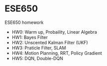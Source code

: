 # ESE650
ESE650 homework
- HW0: Warm up, Probaility, Linear Algebra
- HW1: Bayes Filter
- HW2: Unscented Kalman Filter (UKF)
- HW3: Praticle Filter, SLAM
- HW4: Motion Planning, RRT, Policy Gradient
- HW5: DQN, Double-DQN
